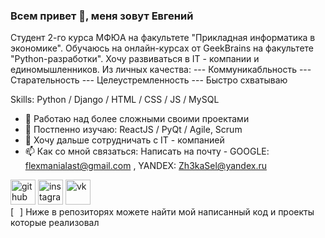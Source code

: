 ### Всем привет 👋, меня зовут **Евгений**
Студент 2-го курса МФЮА на факультете "Прикладная информатика в экономике". Обучаюсь на онлайн-курсах от GeekBrains на факультете "Python-разработки". Хочу развиваться в IT - компании и единомышленников. 
Из личных качества: 
--- Коммуникабльность
--- Старательность
--- Целеустремленность
--- Быстро схватываю

Skills: Python / Django / HTML / CSS / JS / MySQL

- 🔭 Работаю над более сложными своими проектами 
- 🌱 Постпенно изучаю: ReactJS / PyQt / Agile, Scrum 
- 👯 Хочу дальше сотрудничать с IT - компанией  
- 📫 Как со мной связаться: Написать на почту - GOOGLE: flexmanialast@gmail.com , YANDEX: Zh3kaSel@yandex.ru


[<img src='https://cdn.jsdelivr.net/npm/simple-icons@3.0.1/icons/github.svg' alt='github' height='40'>](https://github.com/Zh3kka)     [<img src='https://cdn.jsdelivr.net/npm/simple-icons@3.0.1/icons/instagram.svg' alt='instagram' height='40'>](https://www.instagram.com/@zheka_j/)     [<img src='https://cdn.jsdelivr.net/npm/simple-icons@3.0.1/icons/vk.svg' alt='vk' height='40'>](https://vk.com/za1kano)  
[<img src='https://unicode-table.com/ru/2193/' height='10'>] Ниже в репозиторях можете найти мой написанный код и проекты которые реализовал


